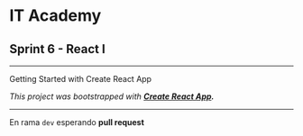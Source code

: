 # IT Academy
## Sprint 6 - React I
---
Getting Started with Create React App

_This project was bootstrapped with **[Create React App](https://github.com/facebook/create-react-app).**_
___

En rama `dev` esperando **pull request**